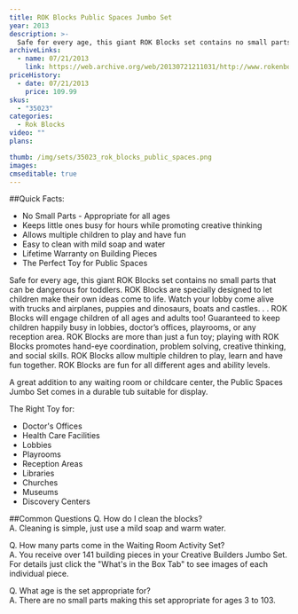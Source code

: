 ```yaml
---
title: ROK Blocks Public Spaces Jumbo Set
year: 2013
description: >-
  Safe for every age, this giant ROK Blocks set contains no small parts that can be dangerous for toddlers.  ROK Blocks are specially designed to let children make their own ideas come to life. Watch your lobby come alive with trucks and airplanes, puppies and dinosaurs, boats and castles. . . ROK Blocks will engage children of all ages and adults too!  Guaranteed to keep children happily busy in lobbies, doctor’s offices, playrooms, or any reception area.
archiveLinks:
  - name: 07/21/2013
    link: https://web.archive.org/web/20130721211031/http://www.rokenbok.com/estore/waiting-room-activity-set
priceHistory:
  - date: 07/21/2013
    price: 109.99
skus:
  - "35023"
categories: 
  - Rok Blocks
video: ""
plans:

thumb: /img/sets/35023_rok_blocks_public_spaces.png
images:
cmseditable: true
---
```

##Quick Facts:
  - No Small Parts - Appropriate for all ages
  - Keeps little ones busy for hours while promoting creative thinking
  - Allows multiple children to play and have fun
  - Easy to clean with mild soap and water
  - Lifetime Warranty on Building Pieces
  - The Perfect Toy for Public Spaces

Safe for every age, this giant ROK Blocks set contains no small parts that can be dangerous for toddlers.  ROK Blocks are specially designed to let children make their own ideas come to life. Watch your lobby come alive with trucks and airplanes, puppies and dinosaurs, boats and castles. . . ROK Blocks will engage children of all ages and adults too!  Guaranteed to keep children happily busy in lobbies, doctor’s offices, playrooms, or any reception area. ROK Blocks are more than just a fun toy; playing with ROK Blocks promotes hand-eye coordination, problem solving, creative thinking, and social skills. ROK Blocks allow multiple children to play, learn and have fun together. ROK Blocks are fun for all different ages and ability levels.

A great addition to any waiting room or childcare center, the Public Spaces Jumbo Set comes in a durable tub suitable for display.

The Right Toy for:
  - Doctor's Offices
  - Health Care Facilities
  - Lobbies
  - Playrooms
  - Reception Areas
  - Libraries
  - Churches
  - Museums
  - Discovery Centers

##Common Questions
Q. How do I clean the blocks?    
A. Cleaning is simple, just use a mild soap and warm water.

Q. How many parts come in the Waiting Room Activity Set?    
A. You receive over 141 building pieces in your Creative Builders Jumbo Set. For details just click the "What's in the Box Tab" to see images of each individual piece.

Q. What age is the set appropriate for?    
A. There are no small parts making this set appropriate for ages 3 to 103.
